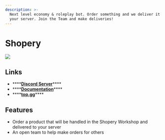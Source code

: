 ```yaml
---
description: >-
  Next level economy & roleplay bot. Order something and we deliver it right to
  your server. Join the Team and make deliveries!
---
```


# Shopery

![](https://top.gg/api/widget/787854966882697216.svg)

## Links

* \*\*\*\*[**Discord Server**](http://discord.gg/tWXKWFdDnj)\*\*\*\*
* \*\*\*\*[**Documentation**](https://docs.amaury.xyz/)\*\*\*\*
* \*\*\*\*[**top.gg**](https://top.gg/bot/787854966882697216)\*\*\*\*

## Features

* Order a product that will be handled in the Shopery Workshop and delivered to your server
* An open team to help make orders for others



